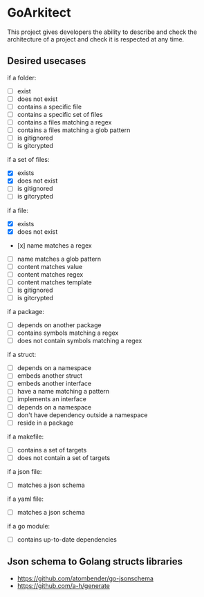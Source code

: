 # GoArkitect

This project gives developers the ability to describe and check the architecture of a project and check it is respected at any time.

## Desired usecases

if a folder:
- [ ] exist
- [ ] does not exist
- [ ] contains a specific file
- [ ] contains a specific set of files
- [ ] contains a files matching a regex
- [ ] contains a files matching a glob pattern
- [ ] is gitignored
- [ ] is gitcrypted

if a set of files:
- [x] exists
- [x] does not exist
- [ ] is gitignored
- [ ] is gitcrypted

if a file:
- [x] exists
- [x] does not exist
- [x] name matches a regex
- [ ] name matches a glob pattern
- [ ] content matches value
- [ ] content matches regex
- [ ] content matches template
- [ ] is gitignored
- [ ] is gitcrypted

if a package:
- [ ] depends on another package
- [ ] contains symbols matching a regex
- [ ] does not contain symbols matching a regex

if a struct:
- [ ] depends on a namespace
- [ ] embeds another struct
- [ ] embeds another interface
- [ ] have a name matching a pattern
- [ ] implements an interface
- [ ] depends on a namespace
- [ ] don't have dependency outside a namespace
- [ ] reside in a package

if a makefile:
- [ ] contains a set of targets
- [ ] does not contain a set of targets

if a json file:
- [ ] matches a json schema

if a yaml file:
- [ ] matches a json schema

if a go module:
- [ ] contains up-to-date dependencies

## Json schema to Golang structs libraries

- https://github.com/atombender/go-jsonschema
- https://github.com/a-h/generate
